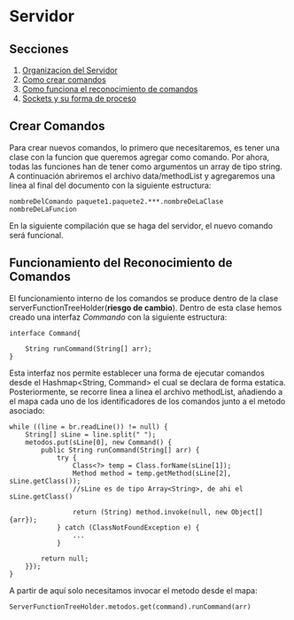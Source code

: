 # Servidor

## Secciones

1. [Organizacion del Servidor](#servidor) 
2. [Como crear comandos](#crear-comandos)
3. [Como funciona el reconocimiento de comandos](#funcionamiento-del-reconocimiento-de-comandos)
4. [Sockets y su forma de proceso](#sockets)

## Crear Comandos

Para crear nuevos comandos, lo primero que necesitaremos, es tener una clase con la funcion que queremos agregar como comando. Por ahora, todas las funciones han de tener como argumentos un array de tipo string. A continuación abriremos el archivo data/methodList y agregaremos una linea al final del documento con la siguiente estructura:

`nombreDelComando paquete1.paquete2.***.nombreDeLaClase nombreDeLaFuncion`

En la siguiente compilación que se haga del servidor, el nuevo comando será funcional.

## Funcionamiento del Reconocimiento de Comandos

El funcionamiento interno de los comandos se produce dentro de la clase serverFunctionTreeHolder(**riesgo de cambio**). Dentro de esta clase hemos creado una interfaz *Commando* con la siguiente estructura:

~~~~ 
interface Command{

	String runCommand(String[] arr);
}
~~~~ 

Esta interfaz nos permite establecer una forma de ejecutar comandos desde el Hashmap<String, Command> el cual se declara de forma estatica. Posteriormente, se recorre linea a linea el archivo methodList, añadiendo a el mapa cada uno de los identificadores de los comandos junto a el metodo asociado:

~~~~ 
while ((line = br.readLine()) != null) {
	String[] sLine = line.split(" ");
	metodos.put(sLine[0], new Command() {
        public String runCommand(String[] arr) {
			try {
				Class<?> temp = Class.forName(sLine[1]);
				Method method = temp.getMethod(sLine[2], sLine.getClass()); 
                //sLine es de tipo Array<String>, de ahi el sLine.getClass()

				return (String) method.invoke(null, new Object[]{arr});
			} catch (ClassNotFoundException e) {
				...
			}
						
		return null;
    }});
}
~~~~ 


A partir de aquí solo necesitamos invocar el metodo desde el mapa:


`ServerFunctionTreeHolder.metodos.get(command).runCommand(arr)`